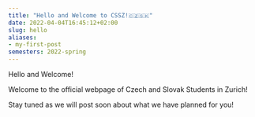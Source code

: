 ```yaml
---
title: "Hello and Welcome to CSSZ!🇨🇿🇸🇰"
date: 2022-04-04T16:45:12+02:00
slug: hello
aliases:
- my-first-post
semesters: 2022-spring
---
```


Hello and Welcome!

Welcome to the official webpage of Czech and Slovak Students in Zurich!

Stay tuned as we will post soon about what we have planned for you!
